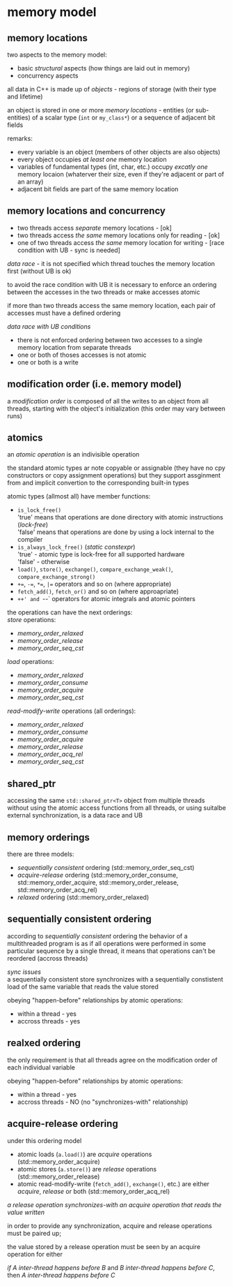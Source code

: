 # memory model

## memory locations
two aspects to the memory model:
- basic *structural* aspects
  (how things are laid out in memory)
- concurrency aspects

all data in C++ is made up of *objects* - regions of storage (with their type and lifetime)

an object is stored in one or more *memory locations* - 
entities (or sub-entities) of a scalar type (`int` or `my_class*`) or a sequence of adjacent bit fields

remarks:
- every variable is an object (members of other objects are also objects)
- every object occupies *at least one* memory location
- variables of fundamental types (int, char, etc.) 
  occupy *excatly one* memory locaion
  (whaterver their size, even if they're adjacent or part of an array)
- adjacent bit fields are part of the same memory location


## memory locations and concurrency
- two threads access *separate* memory locations - [ok]
- two threads access *the same* memory locations only for reading - [ok]
- one of two threads access *the same* memory location for writing - [race condition with UB - sync is needed]

*data race* - it is not specified which thread touches the memory location first (without UB is ok)

to avoid the race condition with UB it is necessary to enforce an ordering between the accesses in the two threads or make accesses atomic

if more than two threads access the same memory location, each pair of accesses must have a defined ordering

*data race with UB conditions*
- there is not enforced ordering between two accesses to a single memory location
  from separate threads
- one or both of thoses accesses is not atomic
- one or both is a write
    

## modification order (i.e. memory model)
a *modification order* is composed of all the writes to an object from all threads, starting with the object's initialization
(this order may vary between runs)


## atomics
an *atomic operation* is an indivisible operation

the standard atomic types ar note copyable or assignable
(they have no cpy constructors or copy assignment operations)
but they support assginment from and implicit convertion to
the corresponding built-in types

atomic types (allmost all) have member functions:
- `is_lock_free()`  
  'true' means that operations are done directory with atomic instructions (*lock-free*)  
  'false' means that operations are done by using a lock internal to the compiler
- `is_always_lock_free()` (*static constexpr*)  
  'true' - atomic type is lock-free for all supported hardware  
  'false' - otherwise
- `load()`, `store()`, `exchange()`, `compare_exchange_weak()`,
  `compare_exchange_strong()`
- `+=`, `-=`, `*=`, `|=` operators and so on (where appropriate)
- `fetch_add()`, `fetch_or()` and so on (where approapriate)
- `++' and `--` operators for atomic integrals and atomic pointers

the operations can have the next orderings:  
*store* operations:
- *memory_order_relaxed* 
- *memory_order_release* 
- *memory_order_seq_cst*

*load* operations:
- *memory_order_relaxed*
- *memory_order_consume*
- *memory_order_acquire*
- *memory_order_seq_cst*

*read-modify-write* operations (all orderings):
- *memory_order_relaxed*
- *memory_order_consume*
- *memory_order_acquire*
- *memory_order_release*
- *memory_order_acq_rel*
- *memory_order_seq_cst*


## shared_ptr
accessing the same `std::shared_ptr<T>` object from multiple threads
without using the atomic access functions from all threads,
or using suitalbe external synchronization,
is a data race and UB


## memory orderings
there are three  models:
- *sequentially consistent* ordering
  (std::memory_order_seq_cst)
- *acquire-release* ordering
  (std::memory_order_consume, std::memory_order_acquire, std::memory_order_release, std::memory_order_acq_rel)
- *relaxed* ordering
  (std::memory_order_relaxed)


## sequentially consistent ordering
according to *sequentially consistent* ordering the behavior of a multithreaded program
is as if all operations were performed in some particular sequence by a single thread,
it means that operations can't be reordered (accross threads)

*sync issues*  
a sequentially consistent store synchronizes with a sequentially constistent load
of the same variable that reads the value stored

obeying "happen-before" relationships by atomic operations:
- within a thread - yes
- accross threads - yes


## realxed ordering
the only requirement is that all threads agree on the modification order of each individual variable

obeying "happen-before" relationships by atomic operations:
- within a thread - yes
- accross threads - NO (no "synchronizes-with" relationship)


## acquire-release ordering
under this ordering model
- atomic loads (`a.load()`) are *acquire* operations (std::memory_order_acquire)
- atomic stores (`a.store()`) are *release* operations (std::memory_order_release)
- atomic read-modify-write (`fetch_add()`, `exchange()`, etc.) are either *acquire*, *release* or both (std::memory_order_acq_rel)

*a release operation synchronizes-with an acquire operation that reads the value written*

in order to provide any synchronization, acquire and release operations must be paired up;

the value stored by a release operation must be seen by an acquire operation for either

*if A inter-thread happens before B* and *B inter-thread happens before C*,
then *A inter-thread happens before C*
